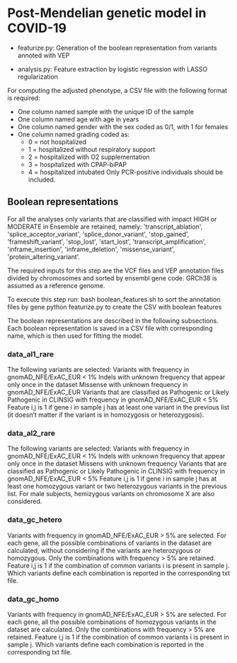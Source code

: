 # Post-Mendelian genetic model in COVID-19

* featurize.py: Generation of the boolean representation from variants annoted with VEP

* analysis.py: Feature extraction by logistic regression with LASSO regularization

For computing the adjusted phenotype, a CSV file with the following format is required:
* One column named sample with the unique ID of the sample
* One column named age with age in years
* One column named gender with the sex coded as 0/1, with 1 for females
* One column named grading coded as:
  * 0 = not hospitalized
  * 1 = hospitalized without respiratory support
  * 2 = hospitalized with O2 supplementation
  * 3 = hospitalized with CPAP-biPAP
  * 4  = hospitalized intubated
Only PCR-positive individuals should be included.

## Boolean representations
For all the analyses only variants that are classified with impact HIGH or MODERATE in Ensemble are retained, namely: 'transcript_ablation', 'splice_acceptor_variant', 'splice_donor_variant', 'stop_gained', 'frameshift_variant', 'stop_lost', 'start_lost', 'transcript_amplification', 'inframe_insertion', 'inframe_deletion', 'missense_variant', 'protein_altering_variant'.

The required inputs for this step are the VCF files and VEP annotation files divided by chromosomes and sorted by ensembl gene code. GRCh38 is assumed as a reference genome.

To execute this step run:
bash boolean_features.sh to sort the annotation files by gene
python featurize.py to create the CSV with boolean features

The boolean representations are described in the following subsections. Each boolean representation is saved in a CSV file with corresponding name, which is then used for fitting the model.

### data_al1_rare
The following variants are selected:
Variants with frequency in gnomAD_NFE/ExAC_EUR < 1%
Indels with unknown frequency that appear only once in the dataset
Missense with unknown frequency in gnomAD_NFE/ExAC_EUR
Variants that are classified as Pathogenic or Likely Pathogenic in CLINSIG with frequency in gnomAD_NFE/ExAC_EUR < 5%
Feature i,j is 1 if gene i in sample j has at least one variant in the previous list (it doesn’t matter if the variant is in homozygosis or heterozygosis).

### data_al2_rare
The following variants are selected:
Variants with frequency in gnomAD_NFE/ExAC_EUR < 1%
Indels with unknown frequency that appear only once in the dataset
Missens with unknown frequency
Variants that are classified as Pathogenic or Likely Pathogenic in CLINSIG with frequency in gnomAD_NFE/ExAC_EUR < 5%
Feature i,j is 1 if gene i in sample j has at least one homozygous variant or two heterozygous variants in the previous list. For male subjects, hemizygous variants on chromosome X are also considered.

### data_gc_hetero
Variants with frequency in gnomAD_NFE/ExAC_EUR > 5% are selected. For each gene, all the possible combinations of variants in the dataset are calculated, without considering if the variants are heterozygous or homozygous. Only the combinations with frequency > 5% are retained. Feature i,j is 1 if the combination of common variants i is present in sample j. Which variants define each combination is reported in the corresponding txt file.

### data_gc_homo
Variants with frequency in gnomAD_NFE/ExAC_EUR > 5% are selected. For each gene, all the possible combinations of homozygous variants in the dataset are calculated. Only the combinations with frequency > 5% are retained. Feature i,j is 1 if the combination of common variants i is present in sample j. Which variants define each combination is reported in the corresponding txt file.
